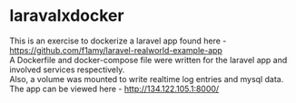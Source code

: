 # laravalxdocker
This is an exercise to dockerize a laravel app found here - https://github.com/f1amy/laravel-realworld-example-app <br>
A Dockerfile and docker-compose file were written for the laravel app and involved services respectively.<br>
Also, a volume was mounted to write realtime log entries and mysql data. <br>
The app can be viewed here - http://134.122.105.1:8000/ <br>
